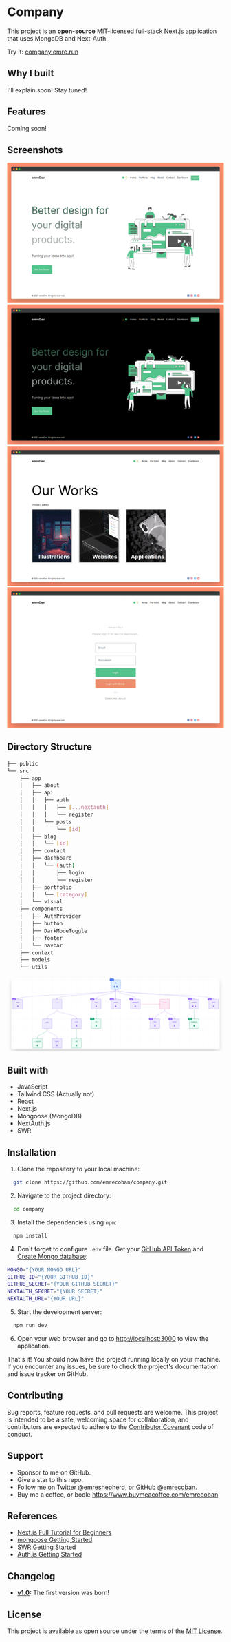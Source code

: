 # Company

This project is an **open-source** MIT-licensed full-stack [Next.js](https://github.com/vercel/next.js) application that uses MongoDB and Next-Auth.

Try it: [company.emre.run](https://company.emre.run)

## Why I built

I'll explain soon! Stay tuned!

## Features

Coming soon!

## Screenshots

![ss1](/github_assets/ss1.png)
![ss2-dark](/github_assets/ss2.png)
![ss3](/github_assets/ss3.png)
![ss4](/github_assets/ss4.png)

## Directory Structure

```bash
├── public
└── src
    ├── app
    │   ├── about
    │   ├── api
    │   │   ├── auth
    │   │   │   ├── [...nextauth]
    │   │   │   └── register
    │   │   └── posts
    │   │       └── [id]
    │   ├── blog
    │   │   └── [id]
    │   ├── contact
    │   ├── dashboard
    │   │   └── (auth)
    │   │       ├── login
    │   │       └── register
    │   ├── portfolio
    │   │   └── [category]
    │   └── visual
    ├── components
    │   ├── AuthProvider
    │   ├── button
    │   ├── DarkModeToggle
    │   ├── footer
    │   └── navbar
    ├── context
    ├── models
    └── utils
```

![visualizer](/github_assets/visualizer.png)

## Built with

- JavaScript
- Tailwind CSS (Actually not)
- React
- Next.js
- Mongoose (MongoDB)
- NextAuth.js
- SWR

## Installation

1. Clone the repository to your local machine:

```bash
  git clone https://github.com/emrecoban/company.git
```

2. Navigate to the project directory:

```bash
  cd company
```

3. Install the dependencies using `npm`:

```bash
  npm install
```

4. Don't forget to configure `.env` file. Get your [GitHub API Token](https://github.com/settings/developers) and [Create Mongo database](https://cloud.mongodb.com/):

```bash
MONGO="{YOUR MONGO URL}"
GITHUB_ID="{YOUR GITHUB ID}"
GITHUB_SECRET="{YOUR GITHUB SECRET}"
NEXTAUTH_SECRET="{YOUR SECRET}"
NEXTAUTH_URL="{YOUR URL}"
```

5. Start the development server:

```bash
  npm run dev
```

6. Open your web browser and go to [http://localhost:3000](http://localhost:3000) to view the application.

That's it! You should now have the project running locally on your machine. If you encounter any issues, be sure to check the project's documentation and issue tracker on GitHub.

## Contributing

Bug reports, feature requests, and pull requests are welcome. This project is intended to be a safe, welcoming space for collaboration, and contributors are expected to adhere to the [Contributor Covenant](https://www.contributor-covenant.org/) code of conduct.

## Support

- Sponsor to me on GitHub.
- Give a star to this repo.
- Follow me on Twitter [@emreshepherd](https://twitter.com/emreshepherd), or GitHub [@emrecoban](https://github.com/emrecoban).
- Buy me a coffee, or book: https://www.buymeacoffee.com/emrecoban

## References

- [Next.js Full Tutorial for Beginners](https://www.youtube.com/watch?v=VE8BkImUciY)
- [mongoose Getting Started](https://mongoosejs.com/docs/index.html)
- [SWR Getting Started](https://swr.vercel.app/docs/getting-started)
- [Auth.js Getting Started](https://authjs.dev/getting-started/introduction)

## Changelog

- **[v1.0](https://github.com/emrecoban/company/releases/tag/v1.0):** The first version was born!

## License

This project is available as open source under the terms of the [MIT License](https://github.com/emrecoban/company/blob/main/LICENSE).
